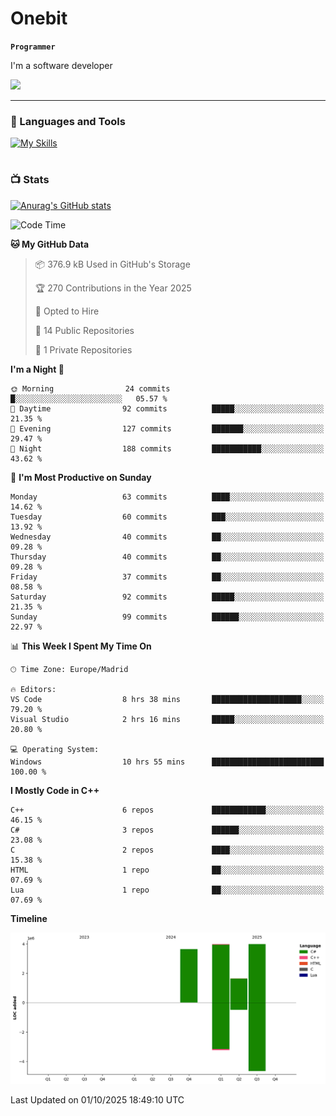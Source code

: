 # Onebit

**`Programmer`**

I'm a software developer

   ![](https://komarev.com/ghpvc/?username=onebit5&color=blueviolet)

---

### 🧰 Languages and Tools

[![My Skills](https://skillicons.dev/icons?i=cpp,c,cs,java,lua,unity,git,linux,github,discord,vscode,visualstudio)](https://skillicons.dev)
<br />

#

### 📺 Stats
[![Anurag's GitHub stats](https://github-readme-stats.vercel.app/api?username=onebit5&show_icons=true&theme=radical)](https://github.com/anuraghazra/github-readme-stats)                
<!--START_SECTION:waka-->
![Code Time](http://img.shields.io/badge/Code%20Time-464%20hrs%2050%20mins-blue)

**🐱 My GitHub Data** 

> 📦 376.9 kB Used in GitHub's Storage 
 > 
> 🏆 270 Contributions in the Year 2025
 > 
> 💼 Opted to Hire
 > 
> 📜 14 Public Repositories 
 > 
> 🔑 1 Private Repositories 
 > 
**I'm a Night 🦉** 

```text
🌞 Morning                24 commits          █░░░░░░░░░░░░░░░░░░░░░░░░   05.57 % 
🌆 Daytime                92 commits          █████░░░░░░░░░░░░░░░░░░░░   21.35 % 
🌃 Evening                127 commits         ███████░░░░░░░░░░░░░░░░░░   29.47 % 
🌙 Night                  188 commits         ███████████░░░░░░░░░░░░░░   43.62 % 
```
📅 **I'm Most Productive on Sunday** 

```text
Monday                   63 commits          ████░░░░░░░░░░░░░░░░░░░░░   14.62 % 
Tuesday                  60 commits          ███░░░░░░░░░░░░░░░░░░░░░░   13.92 % 
Wednesday                40 commits          ██░░░░░░░░░░░░░░░░░░░░░░░   09.28 % 
Thursday                 40 commits          ██░░░░░░░░░░░░░░░░░░░░░░░   09.28 % 
Friday                   37 commits          ██░░░░░░░░░░░░░░░░░░░░░░░   08.58 % 
Saturday                 92 commits          █████░░░░░░░░░░░░░░░░░░░░   21.35 % 
Sunday                   99 commits          ██████░░░░░░░░░░░░░░░░░░░   22.97 % 
```


📊 **This Week I Spent My Time On** 

```text
🕑︎ Time Zone: Europe/Madrid

🔥 Editors: 
VS Code                  8 hrs 38 mins       ████████████████████░░░░░   79.20 % 
Visual Studio            2 hrs 16 mins       █████░░░░░░░░░░░░░░░░░░░░   20.80 % 

💻 Operating System: 
Windows                  10 hrs 55 mins      █████████████████████████   100.00 % 
```

**I Mostly Code in C++** 

```text
C++                      6 repos             ████████████░░░░░░░░░░░░░   46.15 % 
C#                       3 repos             ██████░░░░░░░░░░░░░░░░░░░   23.08 % 
C                        2 repos             ████░░░░░░░░░░░░░░░░░░░░░   15.38 % 
HTML                     1 repo              ██░░░░░░░░░░░░░░░░░░░░░░░   07.69 % 
Lua                      1 repo              ██░░░░░░░░░░░░░░░░░░░░░░░   07.69 % 
```



**Timeline**

![Lines of Code chart](https://raw.githubusercontent.com/Onebit5/Onebit5/main/assets/bar_graph.png)


 Last Updated on 01/10/2025 18:49:10 UTC
<!--END_SECTION:waka-->
